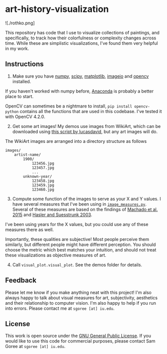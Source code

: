 # art-history-visualization

![./rothko.png]

This repository has code that I use to visualize collections of paintings, and specifically, to track how their colorfulness or complexity changes across time. While these are simplistic visualizations, I've found them very helpful in my work.

## Instructions

1. Make sure you have [numpy](https://numpy.org/), [scipy](https://scipy.org/), [matplotlib](https://matplotlib.org/), [imageio](https://imageio.readthedocs.io/en/stable/) and [opencv](https://pypi.org/project/opencv-python/) installed.

If you haven't worked with numpy before, [Anaconda](https://docs.anaconda.com/anaconda/install/index.html) is probably a better place to start.

OpenCV can sometimes be a nightmare to install, `pip install opencv-python` contains all the functions that are used in this codebase. I've tested it with OpenCV 4.2.0.

2. Get some art images! My demos use images from WikiArt, which can be downloaded using [this script by lucasdavid](https://github.com/lucasdavid/wikiart/), but any art images will do.

The WikiArt images are arranged into a directory structure as follows
```
images/
    artist-name/
        1900/
            123456.jpg
            123457.jpg
            ...
        unknown-year/
            123458.jpg
            123459.jpg
            123460.jpg
```

3. Compute some function of the images to serve as your X and Y values. I have several measures that I've been using in [`image_measures.py`](https://github.com/samgoree/art-history-visualization/blob/main/image_measures.py). Several of these measures are based on the findings of [Machado et al. 2015](https://cdv.dei.uc.pt/wp-content/uploads/2017/11/mrnscc2015.pdf) and [Hasler and Suesstrunk 2003](https://www.researchgate.net/publication/243135534_Measuring_Colourfulness_in_Natural_Images).

I've been using years for the X values, but you could use any of these measures there as well.

Importantly, these qualities are subjective! Most people perceive them similarly, but different people might have different perception. You should choose the metric which best matches your intuition, and should not treat these visualizations as objective measures of art.

4. Call `visual_plot.visual_plot`. See the demos folder for details.

## Feedback

Please let me know if you make anything neat with this project! I'm also always happy to talk about visual measures for art, subjectivity, aesthetics and their relationship to computer vision. I'm also happy to help if you run into errors. Please contact me at `sgoree [at] iu.edu`.

## License

This work is open source under the [GNU General Public License](https://en.wikipedia.org/wiki/GNU_General_Public_License). If you would like to use this code for commercial purposes, please contact Sam Goree at `sgoree [at] iu.edu`.